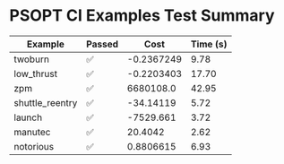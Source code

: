 # PSOPT CI Examples Test Summary

| Example | Passed | Cost | Time (s) |
|---|---|---|---|
| twoburn | ✅ | -0.2367249 | 9.78 |
| low_thrust | ✅ | -0.2203403 | 17.70 |
| zpm | ✅ | 6680108.0 | 42.95 |
| shuttle_reentry | ✅ | -34.14119 | 5.72 |
| launch | ✅ | -7529.661 | 3.72 |
| manutec | ✅ | 20.4042 | 2.62 |
| notorious | ✅ | 0.8806615 | 6.93 |
